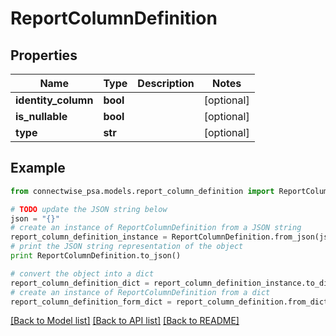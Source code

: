 # ReportColumnDefinition


## Properties
Name | Type | Description | Notes
------------ | ------------- | ------------- | -------------
**identity_column** | **bool** |  | [optional] 
**is_nullable** | **bool** |  | [optional] 
**type** | **str** |  | [optional] 

## Example

```python
from connectwise_psa.models.report_column_definition import ReportColumnDefinition

# TODO update the JSON string below
json = "{}"
# create an instance of ReportColumnDefinition from a JSON string
report_column_definition_instance = ReportColumnDefinition.from_json(json)
# print the JSON string representation of the object
print ReportColumnDefinition.to_json()

# convert the object into a dict
report_column_definition_dict = report_column_definition_instance.to_dict()
# create an instance of ReportColumnDefinition from a dict
report_column_definition_form_dict = report_column_definition.from_dict(report_column_definition_dict)
```
[[Back to Model list]](../README.md#documentation-for-models) [[Back to API list]](../README.md#documentation-for-api-endpoints) [[Back to README]](../README.md)


